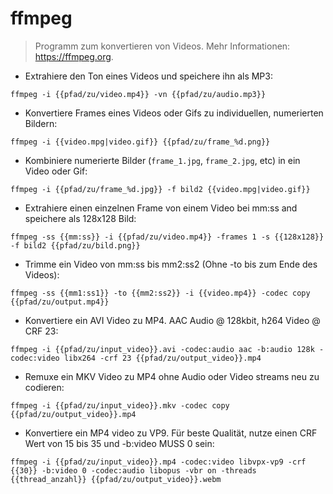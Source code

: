 # ffmpeg

> Programm zum konvertieren von Videos.
> Mehr Informationen: <https://ffmpeg.org>.

- Extrahiere den Ton eines Videos und speichere ihn als MP3:

`ffmpeg -i {{pfad/zu/video.mp4}} -vn {{pfad/zu/audio.mp3}}`

- Konvertiere Frames eines Videos oder Gifs zu individuellen, numerierten Bildern:

`ffmpeg -i {{video.mpg|video.gif}} {{pfad/zu/frame_%d.png}}`

- Kombiniere numerierte Bilder (`frame_1.jpg`, `frame_2.jpg`, etc) in ein Video oder Gif:

`ffmpeg -i {{pfad/zu/frame_%d.jpg}} -f bild2 {{video.mpg|video.gif}}`

- Extrahiere einen einzelnen Frame von einem Video bei mm:ss and speichere als 128x128 Bild:

`ffmpeg -ss {{mm:ss}} -i {{pfad/zu/video.mp4}} -frames 1 -s {{128x128}} -f bild2 {{pfad/zu/bild.png}}`

- Trimme ein Video von mm:ss bis mm2:ss2 (Ohne -to bis zum Ende des Videos):

`ffmpeg -ss {{mm1:ss1}} -to {{mm2:ss2}} -i {{video.mp4}} -codec copy {{pfad/zu/output.mp4}}`

- Konvertiere ein AVI Video zu MP4. AAC Audio @ 128kbit, h264 Video @ CRF 23:

`ffmpeg -i {{pfad/zu/input_video}}.avi -codec:audio aac -b:audio 128k -codec:video libx264 -crf 23 {{pfad/zu/output_video}}.mp4`

- Remuxe ein MKV Video zu MP4 ohne Audio oder Video streams neu zu codieren:

`ffmpeg -i {{pfad/zu/input_video}}.mkv -codec copy {{pfad/zu/output_video}}.mp4`

- Konvertiere ein MP4 video zu VP9. Für beste Qualität, nutze einen CRF Wert von 15 bis 35 und -b:video MUSS 0 sein:

`ffmpeg -i {{pfad/zu/input_video}}.mp4 -codec:video libvpx-vp9 -crf {{30}} -b:video 0 -codec:audio libopus -vbr on -threads {{thread_anzahl}} {{pfad/zu/output_video}}.webm`
